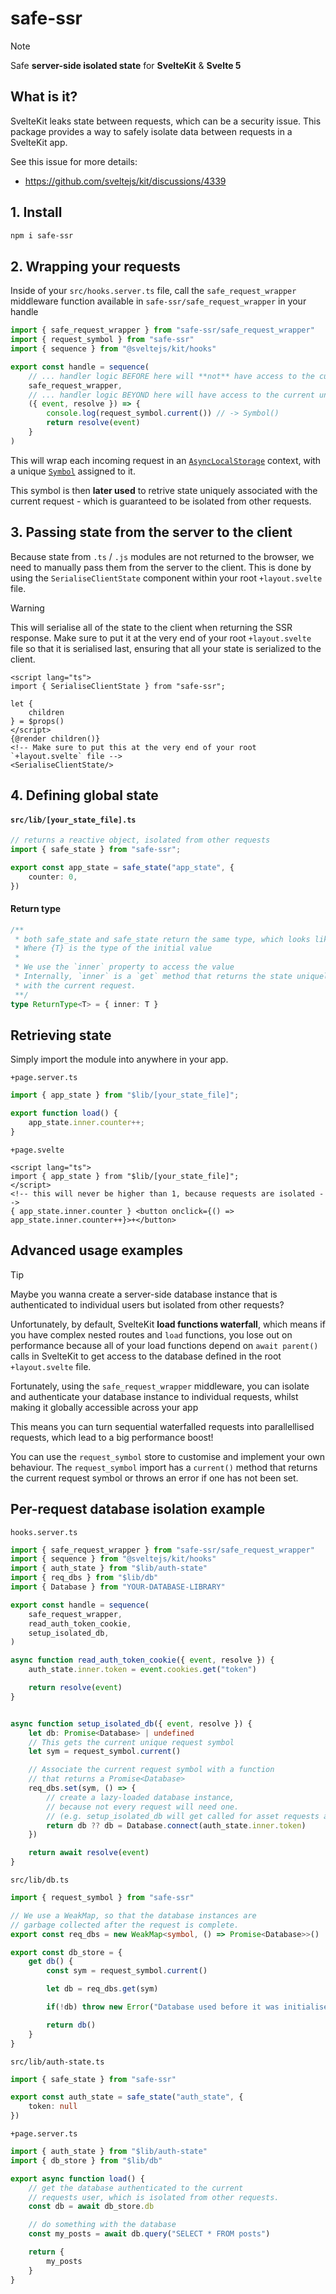 # safe-ssr

> [!NOTE]
>
> Safe **server-side isolated state** for **SvelteKit** & **Svelte 5**

## What is it?
SvelteKit leaks state between requests, which can be a security issue. This package provides a way to safely isolate data between requests in a SvelteKit app.

See this issue for more details:
- https://github.com/sveltejs/kit/discussions/4339


## 1. Install
```bash
npm i safe-ssr
```

## 2. Wrapping your requests

Inside of your `src/hooks.server.ts` file, call the `safe_request_wrapper` middleware function available in `safe-ssr/safe_request_wrapper` in your handle

```ts
import { safe_request_wrapper } from "safe-ssr/safe_request_wrapper"
import { request_symbol } from "safe-ssr"
import { sequence } from "@sveltejs/kit/hooks"

export const handle = sequence(
    // ... handler logic BEFORE here will **not** have access to the current unique request symbol
    safe_request_wrapper,
    // ... handler logic BEYOND here will have access to the current unique request symbol
    ({ event, resolve }) => {
        console.log(request_symbol.current()) // -> Symbol()
        return resolve(event)
    }
)
```

This will wrap each incoming request in an [`AsyncLocalStorage`](https://nodejs.org/api/async_context.html#class-asynclocalstorage) context, with a unique [`Symbol`](https://developer.mozilla.org/en-US/docs/Web/JavaScript/Reference/Global_Objects/Symbol) assigned to it.

This symbol is then **later used** to retrive state uniquely associated with the current request - which is guaranteed to be isolated from other requests.


## 3. Passing state from the server to the client

Because state from `.ts` / `.js` modules are not returned to the browser, we need to manually pass them from the server to the client. This is done by using the `SerialiseClientState` component within your root `+layout.svelte` file.

> [!WARNING]
> This will serialise all of the state to the client when returning the SSR response. Make sure to put it at the very end of your root `+layout.svelte` file so that it is serialised last, ensuring that all your state is serialized to the client.

```svelte
<script lang="ts">
import { SerialiseClientState } from "safe-ssr";

let {
    children
} = $props()
</script>
{@render children()}
<!-- Make sure to put this at the very end of your root `+layout.svelte` file -->
<SerialiseClientState/>
```

## 4. Defining global state

#### `src/lib/[your_state_file].ts`
```ts
// returns a reactive object, isolated from other requests
import { safe_state } from "safe-ssr";

export const app_state = safe_state("app_state", {
    counter: 0,
})
```

#### Return type
```ts
/**
 * both safe_state and safe_state return the same type, which looks like this:
 * Where {T} is the type of the initial value
 *
 * We use the `inner` property to access the value
 * Internally, `inner` is a `get` method that returns the state uniquely associated
 * with the current request.
 **/
type ReturnType<T> = { inner: T }
```

## Retrieving state

Simply import the module into anywhere in your app.

`+page.server.ts`
```ts
import { app_state } from "$lib/[your_state_file]";

export function load() {
    app_state.inner.counter++;
}
```

`+page.svelte`
```svelte
<script lang="ts">
import { app_state } from "$lib/[your_state_file]";
</script>
<!-- this will never be higher than 1, because requests are isolated -->
{ app_state.inner.counter } <button onclick={() => app_state.inner.counter++}>+</button>
```

## Advanced usage examples

> [!TIP]
>
> Maybe you wanna create a server-side database instance that is authenticated to individual users but isolated from other requests?
>
> Unfortunately, by default, SvelteKit **load functions waterfall**, which means if you have complex nested routes and `load` functions, you lose out on performance because all of your load functions depend on `await parent()` calls in SvelteKit to get access to the database defined in the root `+layout.svelte` file.
>
> Fortunately, using the `safe_request_wrapper` middleware, you can isolate and authenticate your database instance to individual requests, whilst making it globally accessible across your app
>
> This means you can turn sequential waterfalled requests into parallellised requests, which lead to a big performance boost!

You can use the `request_symbol` store to customise and implement your own behaviour. The `request_symbol` import has a `current()` method that returns the current request symbol or throws an error if one has not been set.

## Per-request database isolation example

`hooks.server.ts`
```ts
import { safe_request_wrapper } from "safe-ssr/safe_request_wrapper"
import { sequence } from "@sveltejs/kit/hooks"
import { auth_state } from "$lib/auth-state"
import { req_dbs } from "$lib/db"
import { Database } from "YOUR-DATABASE-LIBRARY"

export const handle = sequence(
    safe_request_wrapper,
    read_auth_token_cookie,
    setup_isolated_db,
)

async function read_auth_token_cookie({ event, resolve }) {
    auth_state.inner.token = event.cookies.get("token")

    return resolve(event)
}


async function setup_isolated_db({ event, resolve }) {
    let db: Promise<Database> | undefined
    // This gets the current unique request symbol
    let sym = request_symbol.current()

    // Associate the current request symbol with a function
    // that returns a Promise<Database>
    req_dbs.set(sym, () => {
        // create a lazy-loaded database instance,
        // because not every request will need one.
        // (e.g. setup_isolated_db will get called for asset requests and etc)
        return db ?? db = Database.connect(auth_state.inner.token)
    })

    return await resolve(event)
}
```

`src/lib/db.ts`
```ts
import { request_symbol } from "safe-ssr"

// We use a WeakMap, so that the database instances are
// garbage collected after the request is complete.
export const req_dbs = new WeakMap<symbol, () => Promise<Database>>()

export const db_store = {
    get db() {
        const sym = request_symbol.current()

        let db = req_dbs.get(sym)

        if(!db) throw new Error("Database used before it was initialised")

        return db()
    }
}
```

`src/lib/auth-state.ts`
```ts
import { safe_state } from "safe-ssr"

export const auth_state = safe_state("auth_state", {
    token: null
})

```

`+page.server.ts`
```ts
import { auth_state } from "$lib/auth-state"
import { db_store } from "$lib/db"

export async function load() {
    // get the database authenticated to the current
    // requests user, which is isolated from other requests.
    const db = await db_store.db

    // do something with the database
    const my_posts = await db.query("SELECT * FROM posts")

    return {
        my_posts
    }
}
```